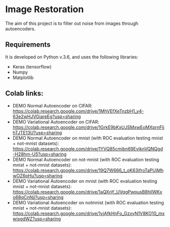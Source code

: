 # Image Restoration
The aim of this project is to filter out noise from images through autoencoders.


## Requirements
It is developed on Python v.3.6, and uses the following libraries:
 - Keras (tensorflow)
 - Numpy
 - Matplotlib

## Colab links:

 - DEMO Normal Autoencoder on CIFAR: https://colab.research.google.com/drive/1MhVEfXeTnzbH1_y4-63e2wHJVGiareEg?usp=sharing
 - DEMO Variational Autoencoder on CIFAR: https://colab.research.google.com/drive/1GrkE9bKxUJSMxwEoMXprnFljhTJTE13U?usp=sharing
 - DEMO Normal Autoencoder on mnist (with ROC evaluation testing mnist + not-mnist datasets): https://colab.research.google.com/drive/1YVQ85cmibn69EviknVQNQgd-H28hm-U5?usp=sharing
 - DEMO Normal Autoencoder on not-mnist (with ROC evaluation testing mnist + not-mnist datasets): https://colab.research.google.com/drive/19Q7W666_t_oK63ifroTaPUjMhwOZ6pHu?usp=sharing
 - DEMO Variational Autoencoder on mnist (with ROC evaluation testing mnist + not-mnist datasets): https://colab.research.google.com/drive/1aQXnY_UVqgPwpusB8hIlWKxo68qCnNjj?usp=sharing
 - DEMO Variational Autoencoder on notmnist (with ROC evaluation testing mnist + not-mnist datasets): https://colab.research.google.com/drive/1yjAfkHnFo_GzxyN1V8KO10_mxwisgdWZ?usp=sharing
